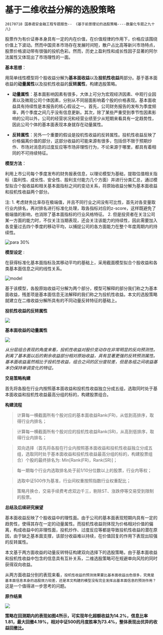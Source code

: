# 基于二维收益分解的选股策略

`20170718 国泰君安金融工程专题报告-- 《基于前景理论的选股策略----数量化专题之九十八》`



股票作为有价证券本身具有一定的内在价值，在价值规律的作用下，价格应该围绕价值上下波动。然而中国资本市场存在发展时间短，散户占比高等新兴市场特点，股票价格波动带有很强的投机色彩。然而，历史上盈利性和成长性因子显著的阿尔法属性又体现出了市场理性的一面。 

**基本思想**：

用简单线性模型将个股收益分解为**基本面收益**以及**投机性收益**两部分。基于基本面收益的**动量属性**以及投机性收益的**反转属性**，构建选股策略。 

- **动量属性**：基本面影响因素有很多，大体上可分为宏观经济因素、中观行业因素以及微观公司个体因素，分别从不同层面影响着个股的价格表现。基本面收益具有持续性是本报告的核心假设之一。首先，公司财务报告的发布为季度频率，两个季度之间几乎没有信息更新。其次，除了某些严重受到季节性因素影响的公司以外，公司的经营状况和经营业绩至少从短期来看具有一定趋势性，因此公司个体的基本面表现本身就存在动量属性。 

- **反转属性**：另外一个重要的假设是投机性收益的反转属性。投机性收益反映了价格偏离价值的部分，这部分收益的可能来源有很多，包括但不限于预期炒作、市场对消息的过度反应等市场非理性行为，不论来源于哪里，都具有着相同的不可持续特征。 



**模型方法**： 

利用上市公司每个季度发布的财务报表信息，以理论模型为基础，提取估值相关指标（盈利性、成长性、安全性、股利支付能力几个方面）并进行分类汇总，通过模型拟合个股收益和相关基本面指标之间的变动关系，将原始收益分解为基本面收益和投机性收益两个部分。 

注: 1. 考虑财务比率存在极端值，并且不同行业之间没有可比性，首先对各变量取行业内排名，再对排名进行标准化处理，取各指标对应的z-score，这样既避免了极端值的影响，也消除了基本面指标的行业风格特征。 2. 但是投资者在关注公司某一方面的能力时，不仅关注当期表现，还会关注该能力的持续性，因此需要加入各变量过去四个季度的移动平均，以捕捉公司的各方面能力在整个年度周期内的持续性。



![para 30%](http://5b0988e595225.cdn.sohucs.com/images/20170901/3bdb42485d3d4ba3a375b363cf0a24ca.jpeg "参数选择")



**模型设定** :

在获得标准化基本面指标及其移动平均的基础上，采用截面模型拟合个股收益和各类基本面信息之间的线性关系。 

![model](http://5b0988e595225.cdn.sohucs.com/images/20170901/f98f60647ca14375b48ab492abaa4c0d.png)

基于该模型，各股原始收益可分解为两个部分，模型可解释的部分我们称之为基本面收益，残差项是基本面信息无法解释的我们称之为投机性收益。本文的选股策略就建立在二维收益分解所具有的不同动量反转特征的基础上。 

**投机性收益的反转属性** 

![](http://5b0988e595225.cdn.sohucs.com/images/20170901/dd704ca3d3954ca29efbff71883d7461.jpeg)



**基本面收益的动量属性** 

![](http://5b0988e595225.cdn.sohucs.com/images/20170901/92340934158946798d4cd414f89592de.jpeg)



*从分层组合表现的角度来看，投机性收益对股价变动存在非常明显的反向预测性。剥离了基本面以后的剩余收益部分相对原始收益，具有显著更强的反转预测属性。基本面收益虽然相比于投机性收益，组合之间的区分度较差，但是各组之间收益基本仍保持单调变化的特征。* 



**交易策略构建** 

首先将各股在行业内按照基本面收益和投机性收益独立分成五组，选取同时处于基本面收益和投机性收益最高分组的标的，构建股票组合。 



**构建流程** 

> 计算每一横截面所有个股对应的基本面收益Rank(FR)，从低到高排序，取得行业内排名；

> 计算每一横截面所有个股对应的投机性收益Rank(SR)，从高到低排序，取得行业内排名；

> 双向选择（首先将各股在行业内按照基本面收益和投机性收益独立分成五组，选取同时处于基本面收益和投机性收益最高分组的标的，构建股票组合）个股的最终排名为: Min[Rank(FR)，Rank(SR)]；

> 每一期每个行业内选取排名处于前1/10分位数以上的股票，行业内等权；

> 选取中证500作为基准，行业间权重按照指数行业权重配比；

> 策略月换仓，交易手续费考虑双边千三，剔除ST、涨跌停等交易受到限制的股票。



**总结及后续研究展望** 

基本面收益反映了个股收益中的理性面。由于公司的基本面表现短期内具有一定的趋势性，使得其存在一定的动量属性。而投机性收益则体现为价格相对价值的偏离，构成收益中的非理性面，投机炒作、过度反应等都是导致投机性收益的潜在原因，由于缺乏基本面支撑，该部分收益难以持续，在价值回复的作用下表现出较强的反转属性。

本文基于两方面收益的动量反转特征构建双向选择下的选股策略，由于基本面收益和投机性收益中包含的信息具有互补关系，二维选股策略可在规避单向风险的同时获得双向收益。

从两方面收益分别的表现来看，`投机性收益的预测效果要比基本面收益出色很多，究竟是基本面信息本身的选股效力较差，还是本文构建的模型没有完全发挥出基本面信息的预测作用？`这是一个值得进一步思考的问题。 



**原作结果**

![](http://5b0988e595225.cdn.sohucs.com/images/20170901/7eee09ad210044d69d5ba8be29bc2e53.jpeg)

**策略在回测期内的表现如图4所示，可实现年化超额收益为14.2%，信息比率1.81，最大回撤4.19%，相对中证500的月度胜率为73.4%，整体表现出优异的收益回撤比。** 